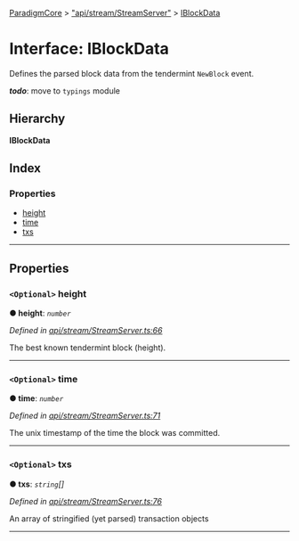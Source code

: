 [ParadigmCore](../README.md) > ["api/stream/StreamServer"](../modules/_api_stream_streamserver_.md) > [IBlockData](../interfaces/_api_stream_streamserver_.iblockdata.md)

# Interface: IBlockData

Defines the parsed block data from the tendermint `NewBlock` event.

*__todo__*: move to `typings` module

## Hierarchy

**IBlockData**

## Index

### Properties

* [height](_api_stream_streamserver_.iblockdata.md#height)
* [time](_api_stream_streamserver_.iblockdata.md#time)
* [txs](_api_stream_streamserver_.iblockdata.md#txs)

---

## Properties

<a id="height"></a>

### `<Optional>` height

**● height**: *`number`*

*Defined in [api/stream/StreamServer.ts:66](https://github.com/paradigmfoundation/paradigmcore/blob/5e7a947/src/api/stream/StreamServer.ts#L66)*

The best known tendermint block (height).

___
<a id="time"></a>

### `<Optional>` time

**● time**: *`number`*

*Defined in [api/stream/StreamServer.ts:71](https://github.com/paradigmfoundation/paradigmcore/blob/5e7a947/src/api/stream/StreamServer.ts#L71)*

The unix timestamp of the time the block was committed.

___
<a id="txs"></a>

### `<Optional>` txs

**● txs**: *`string`[]*

*Defined in [api/stream/StreamServer.ts:76](https://github.com/paradigmfoundation/paradigmcore/blob/5e7a947/src/api/stream/StreamServer.ts#L76)*

An array of stringified (yet parsed) transaction objects

___

